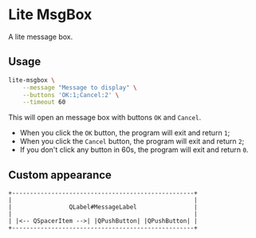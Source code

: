 # Lite MsgBox

A lite message box.

## Usage

```bash
lite-msgbox \
    --message "Message to display" \
    --buttons 'OK:1;Cancel:2' \
    --timeout 60
```

This will open an message box with buttons `OK` and `Cancel`.

- When you click the `OK` button, the program will exit and return `1`;
- When you click the `Cancel` button, the program will exit and return `2`;
- If you don't click any button in 60s, the program will exit and return `0`.

## Custom appearance

```text
+---------------------------------------------------+
|                                                   |
|                QLabel#MessageLabel                |
|                                                   |
| |<-- QSpacerItem -->| |QPushButton| |QPushButton| |
+---------------------------------------------------+
```
